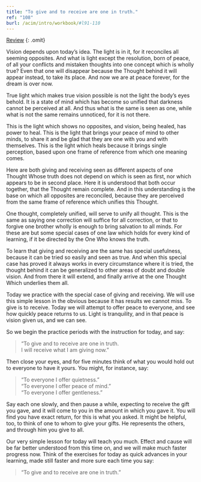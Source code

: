 ```yaml
---
title: "To give and to receive are one in truth."
ref: "108"
burl: /acim/intro/workbook/#l91-110
---
```


<a class="hide-review" href="/workbook/l119/#l108">Review</a>
{: .omit}

Vision depends upon today’s idea. The light is in it, for it reconciles
all seeming opposites. And what is light except the resolution, born of
peace, of all your conflicts and mistaken thoughts into one concept
which is wholly true? Even that one will disappear because the Thought
behind it will appear instead, to take its place. And now we are at
peace forever, for the dream is over now.

True light which makes true vision possible is not the light the body’s
eyes behold. It is a state of mind which has become so unified that
darkness cannot be perceived at all. And thus what is the same is seen
as one, while what is not the same remains unnoticed, for it is not
there.

This is the light which shows no opposites, and vision, being healed,
has power to heal. This is the light that brings your peace of mind to
other minds, to share it and be glad that they are one with you and with
themselves. This is the light which heals because it brings single
perception, based upon one frame of reference from which one meaning
comes.

Here are both giving and receiving seen as different aspects of one
Thought Whose truth does not depend on which is seen as first, nor which
appears to be in second place. Here it is understood that both occur
together, that the Thought remain complete. And in this understanding is
the base on which all opposites are reconciled, because they are
perceived from the same frame of reference which unifies this Thought.

One thought, completely unified, will serve to unify all thought. This
is the same as saying one correction will suffice for all correction, or
that to forgive one brother wholly is enough to bring salvation to all
minds. For these are but some special cases of one law which holds for
every kind of learning, if it be directed by the One Who knows the
truth.

To learn that giving and receiving are the same has special usefulness,
because it can be tried so easily and seen as true. And when this
special case has proved it always works in every
circumstance where it is tried, the thought behind it can be generalized
to other areas of doubt and double vision. And from there it will
extend, and finally arrive at the one Thought Which underlies them all.

Today we practice with the special case of giving and receiving. We will
use this simple lesson in the obvious because it has results we cannot
miss. To give is to receive. Today we will attempt to offer peace to
everyone, and see how quickly peace returns to us. Light is tranquility,
and in that peace is vision given us, and we can see.

So we begin the practice periods with the instruction for today, and
say:

> “To give and to receive are one in truth.<br/>
> I will receive what I am giving now.”

Then close your eyes, and for five minutes think of what you would hold
out to everyone to have it yours. You might, for instance, say:

> “To everyone I offer quietness.”<br/>
> “To everyone I offer peace of mind.”<br/>
> “To everyone I offer gentleness.”

Say each one slowly, and then pause a while, expecting to receive the
gift you gave, and it will come to you in the amount in which you gave
it. You will find you have exact return, for this is what you asked. It
might be helpful, too, to think of one to whom to give your gifts. He
represents the others, and through him you give to all.

Our very simple lesson for today will teach you much. Effect and cause
will be far better understood from this time on, and we will make much
faster progress now. Think of the exercises for today as quick advances
in your learning, made still faster and more sure each time you say:

> “To give and to receive are one in truth.”

